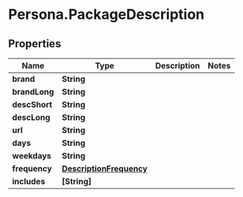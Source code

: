 # Persona.PackageDescription

## Properties

Name | Type | Description | Notes
------------ | ------------- | ------------- | -------------
**brand** | **String** |  | 
**brandLong** | **String** |  | 
**descShort** | **String** |  | 
**descLong** | **String** |  | 
**url** | **String** |  | 
**days** | **String** |  | 
**weekdays** | **String** |  | 
**frequency** | [**DescriptionFrequency**](DescriptionFrequency.md) |  | 
**includes** | **[String]** |  | 


